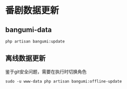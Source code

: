 # 番剧数据更新

## bangumi-data

```shell
php artisan bangumi:update
```

## 离线数据更新

鉴于git安全问题，需要在执行时切换角色

```shell
sudo -u www-data php artisan bangumi:offline-update
```